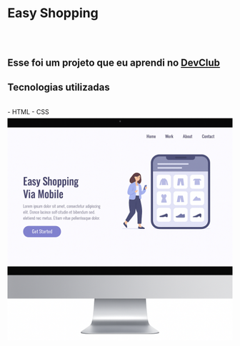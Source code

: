 <h1>Easy Shopping</h1>
<br>
<br>
<h2>Esse foi um projeto que eu aprendi no <a href="https://rodolfomori.com.br/devclub">DevClub</a></h2>

<h2>Tecnologias utilizadas</h2>
<br>
  - HTML
  - CSS

<img src="https://github.com/eduardodevclub/easy-shopping/blob/main/assets/Mockup%20Desktop.png?raw=true"/>
